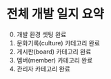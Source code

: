 # 전체 개발 일지 요약 

0. 개발 환경 셋팅 완료 
1. 문화기록(culture) 카테고리 완료 
2. 게시판(board) 카테고리 완료 
3. 멤버(member) 카테고리 완료
4. 관리자 카테고리 완료 